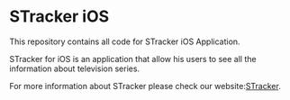 STracker iOS
===========

This repository contains all code for STracker iOS Application.  

STracker for iOS is an application that allow his users to see all the information about television series.  

For more information about STracker please check our website:[STracker](http://stracker.apphb.com).